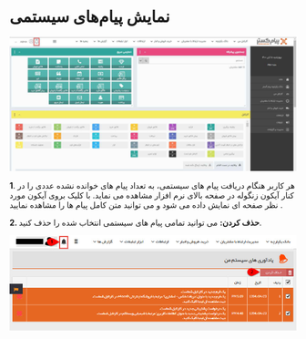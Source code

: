 #  نمایش پیام‌های سیستمی

![](1.png)


**1**.  هر کاربر هنگام دریافت پیام های سیستمی، به تعداد پیام های خوانده نشده عددی را در کنار آیکون زنگوله در صفحه بالای نرم افزار مشاهده می نماید. با کلیک بروی آیکون مورد نظر صفحه ای نمایش داده می شود و می توانید متن کامل پیام ها را مشاهده نمایید .

**2. حذف کردن:** می توانید تمامی پیام های سیستمی انتخاب شده را حذف کنید.

![](2.png)

